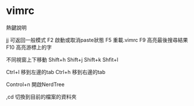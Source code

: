 # vimrc 
<pre>熱鍵說明</pre>

jj 可返回一般模式
F2 啟動或取消paste狀態
F5 重載.vimrc
F9 高亮最後搜尋結果
F10 高亮游標上的字

不同視窗上下移動
Shift+h 
Shift+j
Shift+k
Shfit+l

Ctrl+l 移到左邊的tab
Ctrl+h 移到右邊的tab

Control+n 開啟NerdTree

,cd 切換到目前的檔案的資料夾

